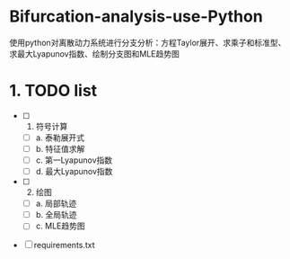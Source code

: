 # Bifurcation-analysis-use-Python
使用python对离散动力系统进行分支分析：方程Taylor展开、求乘子和标准型、求最大Lyapunov指数、绘制分支图和MLE趋势图

# 1. TODO list

- [ ] 1. 符号计算

  - [ ] a. 泰勒展开式
  - [ ] b. 特征值求解
  - [ ] c. 第一Lyapunov指数
  - [ ] d. 最大Lyapunov指数

- [ ] 2. 绘图
  - [ ] a. 局部轨迹
  - [ ] b. 全局轨迹
  - [ ] c. MLE趋势图

- [ ] requirements.txt

